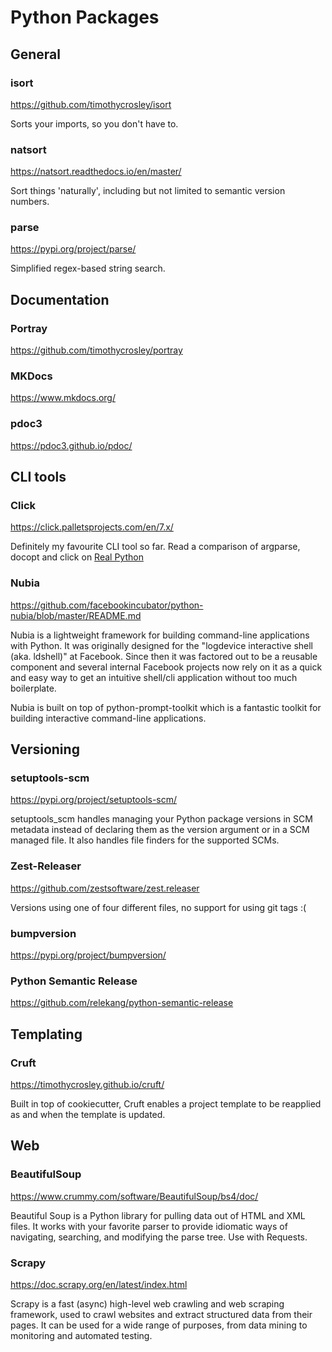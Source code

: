 # Python Packages

## General

### isort

https://github.com/timothycrosley/isort

Sorts your imports, so you don't have to.

### natsort

https://natsort.readthedocs.io/en/master/

Sort things 'naturally', including but not limited to semantic version numbers.

### parse

https://pypi.org/project/parse/

Simplified regex-based string search.

## Documentation

### Portray

https://github.com/timothycrosley/portray

### MKDocs

https://www.mkdocs.org/

### pdoc3

https://pdoc3.github.io/pdoc/

## CLI tools

### Click

https://click.palletsprojects.com/en/7.x/

Definitely my favourite CLI tool so far. Read a comparison of argparse, docopt and click on [Real Python](https://realpython.com/comparing-python-command-line-parsing-libraries-argparse-docopt-click/)

### Nubia

https://github.com/facebookincubator/python-nubia/blob/master/README.md

Nubia is a lightweight framework for building command-line applications with Python. It was originally designed for the "logdevice interactive shell (aka. ldshell)" at Facebook. Since then it was factored out to be a reusable component and several internal Facebook projects now rely on it as a quick and easy way to get an intuitive shell/cli application without too much boilerplate.

Nubia is built on top of python-prompt-toolkit which is a fantastic toolkit for building interactive command-line applications.

## Versioning

### setuptools-scm

https://pypi.org/project/setuptools-scm/

setuptools_scm handles managing your Python package versions in SCM metadata instead of declaring them as the version argument or in a SCM managed file. It also handles file finders for the supported SCMs.

### Zest-Releaser

https://github.com/zestsoftware/zest.releaser

Versions using one of four different files, no support for using git tags :(

### bumpversion

https://pypi.org/project/bumpversion/

### Python Semantic Release

https://github.com/relekang/python-semantic-release

## Templating

### Cruft

https://timothycrosley.github.io/cruft/

Built in top of cookiecutter, Cruft enables a project template to be reapplied as and when the template is updated.

## Web

### BeautifulSoup

https://www.crummy.com/software/BeautifulSoup/bs4/doc/

Beautiful Soup is a Python library for pulling data out of HTML and XML files. It works with your favorite parser to provide idiomatic ways of navigating, searching, and modifying the parse tree. Use with Requests.

### Scrapy

https://doc.scrapy.org/en/latest/index.html

Scrapy is a fast (async) high-level web crawling and web scraping framework, used to crawl websites and extract structured data from their pages. It can be used for a wide range of purposes, from data mining to monitoring and automated testing.
